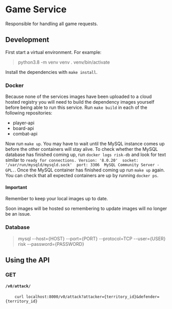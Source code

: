 # Game Service

Responsible for handling all game requests.

## Development

First start a virtual environment. For example:

> python3.8 -m venv venv
> . venv/bin/activate

Install the dependencies with `make install`. 

### Docker

Because none of the services images have been uploaded to a cloud hosted
registry you will need to build the dependency images yourself before being
able to run this service. Run `make build` in each of the following
repositories:

- player-api
- board-api
- combat-api

Now run `make up`. You may have to wait until the MySQL instance comes up
before the other containers will stay alive. To check whether the MySQL
database has finished coming up, run `docker logs risk-db` and look for text
similar to `ready for connections. Version: '8.0.20'  socket:
'/var/run/mysqld/mysqld.sock'  port: 3306  MySQL Community Server - GPL.`. Once
the MySQL container has finished coming up run `make up` again. You can check
that all expected containers are up by running `docker ps`.

#### Important 

Remember to keep your local images up to date.

Soon images will be hosted so remembering to update images will no longer be an
issue.

### Database

> mysql --host={HOST} --port={PORT} --protocol=TCP --user={USER} risk --password={PASSWORD}
 
## Using the API 

### GET 

#### `/v0/attack/`

``` http 
    curl localhost:8000/v0/attack?attacker={territory_id}&defender={territory_id}
```
